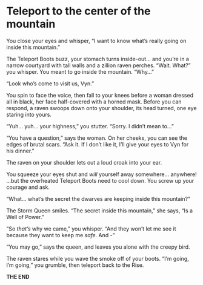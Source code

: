 # Teleport to the center of the mountain

You close your eyes and whisper, “I want to know what’s really going on inside this mountain.”

The Teleport Boots buzz, your stomach turns inside-out… and you’re in a narrow courtyard with tall walls and a zillion raven perches. “Wait. What?” you whisper. You meant to go inside the mountain. “Why…”

“Look who’s come to visit us, Vyn.”

You spin to face the voice, then fall to your knees before a woman dressed all in black, her face half-covered with a horned mask. Before you can respond, a raven swoops down onto your shoulder, its head turned, one eye staring into yours.

“Yuh… yuh… your highness,” you stutter. “Sorry. I didn’t mean to…”

“You have a question,” says the woman. On her cheeks, you can see the edges of brutal scars. “Ask it. If I don’t like it, I’ll give your eyes to Vyn for his dinner.”

The raven on your shoulder lets out a loud croak into your ear.

You squeeze your eyes shut and _will_ yourself away somewhere… anywhere! …but the overheated Teleport Boots need to cool down. You screw up your courage and ask.

“What… what’s the secret the dwarves are keeping inside this mountain?”

The Storm Queen smiles. “The secret inside this mountain,” she says, “Is a Well of Power.”

“So _that’s_ why we came,” you whisper. “And they won’t let me see it because they want to keep me _safe_. And -”

“You may go,” says the queen, and leaves you alone with the creepy bird.

The raven stares while you wave the smoke off of your boots. “I’m going, I’m going,” you grumble, then teleport back to the Rise.

**THE END**

